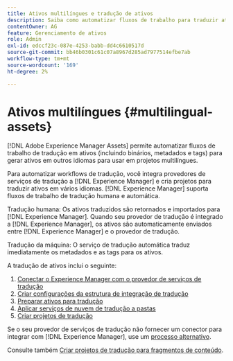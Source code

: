 ```yaml
---
title: Ativos multilíngues e tradução de ativos
description: Saiba como automatizar fluxos de trabalho para traduzir ativos, incluindo binários, metadados e tags em vários idiomas.
contentOwner: AG
feature: Gerenciamento de ativos
role: Admin
exl-id: edccf23c-087e-4253-babb-dd4c6610517d
source-git-commit: bb46b0301c61c07a8967d285ad7977514efbe7ab
workflow-type: tm+mt
source-wordcount: '169'
ht-degree: 2%

---
```


# Ativos multilíngues {#multilingual-assets}

[!DNL Adobe Experience Manager Assets] permite automatizar fluxos de trabalho de tradução em ativos (incluindo binários, metadados e tags) para gerar ativos em outros idiomas para usar em projetos multilíngues.

Para automatizar workflows de tradução, você integra provedores de serviços de tradução a [!DNL Experience Manager] e cria projetos para traduzir ativos em vários idiomas. [!DNL Experience Manager] suporta fluxos de trabalho de tradução humana e automática.

Tradução humana: Os ativos traduzidos são retornados e importados para [!DNL Experience Manager]. Quando seu provedor de tradução é integrado a [!DNL Experience Manager], os ativos são automaticamente enviados entre [!DNL Experience Manager] e o provedor de tradução.

Tradução da máquina: O serviço de tradução automática traduz imediatamente os metadados e as tags para os ativos.

A tradução de ativos inclui o seguinte:

1. [Conectar o Experience Manager com o provedor de serviços de tradução](/help/sites-administering/tc-tic.md#connecting-to-a-translation-service-provider)
1. [Criar configurações da estrutura de integração de tradução](/help/sites-administering/tc-tic.md)
1. [Preparar ativos para tradução](preparing-assets-for-translation.md)
1. [Aplicar serviços de nuvem de tradução a pastas](transition-cloud-services.md)
1. [Criar projetos de tradução](translation-projects.md)

Se o seu provedor de serviços de tradução não fornecer um conector para integrar com [!DNL Experience Manager], use um [processo alternativo](/help/sites-administering/tc-manage.md#exporting-a-translation-job).

Consulte também [Criar projetos de tradução para fragmentos de conteúdo](creating-translation-projects-for-content-fragments.md).
